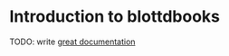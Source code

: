 # Introduction to blottdbooks

TODO: write [great documentation](http://jacobian.org/writing/what-to-write/)
